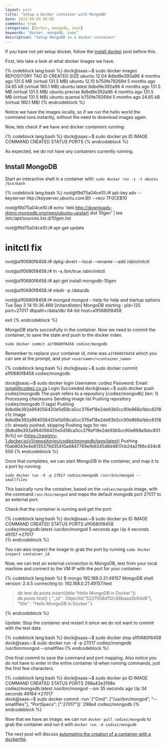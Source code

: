 ```yaml
---
layout: post
title: "Setup a Docker container with MongoDB"
date: 2013-09-04 09:09
comments: true
categories: [docker, mongodb, saas]
keywords: "docker, mongodb, saas"
description: "Setup MongoDB in a docker container"
---
```

If you have not yet setup docker, follow the [install docker](/2013/09/hello-docker/) post before this. 

First, lets take a look at what docker images we have.

{% codeblock lang:bash %}
dock@saas:~$ sudo docker images
REPOSITORY          TAG                 ID                  CREATED             SIZE
ubuntu              12.04               8dbd9e392a96        4 months ago        131.5 MB (virtual 131.5 MB)
ubuntu              12.10               b750fe79269d        5 months ago        24.65 kB (virtual 180.1 MB)
ubuntu              latest              8dbd9e392a96        4 months ago        131.5 MB (virtual 131.5 MB)
ubuntu              precise             8dbd9e392a96        4 months ago        131.5 MB (virtual 131.5 MB)
ubuntu              quantal             b750fe79269d        5 months ago        24.65 kB (virtual 180.1 MB)
{% endcodeblock %}

Notice we have the images locally, so if we run the hello world the command runs instantly, without the need to download images again. 

Now, lets check if we have and docker containers running:

{% codeblock lang:bash %}
dock@saas:~$ sudo docker ps
ID                  IMAGE               COMMAND             CREATED             STATUS              PORTS
{% endcodeblock %}

As expected, we do not have any containers currently running.

Install MongoDB
---------------

Start an interactive shell in a container with: `sudo docker run -i -t ubuntu /bin/bash`

{% codeblock lang:bash %}
root@f9d75a04ce10:/# apt-key adv --keyserver hkp://keyserver.ubuntu.com:80 --recv 7F0CEB10

root@f9d75a04ce10:/# echo 'deb http://downloads-distro.mongodb.org/repo/ubuntu-upstart dist 10gen' | tee /etc/apt/sources.list.d/10gen.list

root@f9d75a04ce10:/# apt-get update

# initctl fix
root@a1f0680f8458:/# dpkg-divert --local --rename --add /sbin/initctl

root@a1f0680f8458:/# ln -s /bin/true /sbin/initctl

root@a1f0680f8458:/# apt-get install mongodb-10gen

root@a1f0680f8458:/# mkdir -p /data/db

root@a1f0680f8458:/# mongod
mongod --help for help and startup options
Tue Sep  3 14:10:36.469 [initandlisten] MongoDB starting : pid=125 port=27017 dbpath=/data/db/ 64-bit host=a1f0680f8458

exit
{% endcodeblock %}

MongoDB starts succesfully in the container. Now we need to commit the container, to save the state and push to the docker index. 

`sudo docker commit a1f0680f8458 codiez/mongodb`

Remember to replace your container id, mine was `a1f0680f8458` which you can see at the prompt, and your `<username>/<container_name>`

{% codeblock lang:bash %}
dock@saas:~$ sudo docker commit a1f0680f8458 codiez/mongodb

dock@saas:~$ sudo docker login
Username: codiez
Password: 
Email: ismail@codiez.co.za
Login Succeeded
dock@saas:~$ sudo docker push codiez/mongodb
The push refers to a repository [codiez/mongodb] (len: 1)
Processing checksums
Sending image list
Pushing repository codiez/mongodb (1 tags)
Pushing 8dbd9e392a964056420e5d58ca5cc376ef18e2de93b5cc90e868a1bbc8318c1c
Image 8dbd9e392a964056420e5d58ca5cc376ef18e2de93b5cc90e868a1bbc8318c1c already pushed, skipping
Pushing tags for rev [8dbd9e392a964056420e5d58ca5cc376ef18e2de93b5cc90e868a1bbc8318c1c] on {https://registry-1.docker.io/v1/repositories/codiez/mongodb/tags/latest}
Pushing f0ab8043e4e8135379d35410a4847769efb9245d8d4817cb24a2196c434c8506
{% endcodeblock %}

Once that completes, we can start MongoDB in the container, and map it to a port by running:

`sudo docker run -d -p 27017 codiez/mongodb /usr/bin/mongod --smallfiles`

This basically runs the container, based on the `codiez/mongodb` image, with the command `/usr/bin/mongod` and maps the default mongodb port 27017 to an external port.

Check that the container is running and get the port:

{% codeblock lang:bash %}
dock@saas:~$ sudo docker ps
ID                  IMAGE                   COMMAND             CREATED             STATUS              PORTS
a1f0680f8458        codiez/mongodb:latest   /usr/bin/mongod     5 seconds ago       Up 4 seconds        49157->27017     
{% endcodeblock %}


You can also inspect the image to grab the port by running `sudo docker inspect container_id`

Now, we can test an external connection to MongoDB, test from your local machine and connect to the VM IP with the port for your container:

{% codeblock lang:bash %}
$ mongo 192.168.0.21:49157
MongoDB shell version: 2.4.5
connecting to: 192.168.0.21:49157/test
> db
test
> db.posts.insert({title:"Hello MongoDB in Docker"})
> db.posts.find()
{ "_id" : ObjectId("5227058d112c68baaa3b94d9"), "title" : "Hello MongoDB in Docker" }
> 
{% endcodeblock %}

*Update*: Stop the container and restart it since we do not want to commit with the test data.

{% codeblock lang:bash %}
dock@saas:~$ sudo docker stop a1f0680f8458
dock@saas:~$ sudo docker run -d -p 27017 codiez/mongodb /usr/bin/mongod --smallfiles
{% endcodeblock %}


One final commit to save the command and port mapping. Also notice you do not have to enter in the entire container id when running commands, just the first few characters. 

{% codeblock lang:bash %}
dock@saas:~$ sudo docker ps
ID                  IMAGE                   COMMAND                CREATED             STATUS              PORTS
298a43e2f98e        codiez/mongodb:latest   /usr/bin/mongod --sm   35 seconds ago      Up 34 seconds       49164->27017        
dock@saas:~$ sudo docker commit -run '{"Cmd": ["/usr/bin/mongod", "--smallfiles"], "PortSpecs": [":27017"]}' 298a4 codiez/mongodb
{% endcodeblock %}

Now that we have an image, we can run `docker pull codiez/mongodb` to grab the container and run it with `docker run -d codiez/mongodb`

The next post will discuss [automating the creation of a container with a dockerfile](/2013/09/setup-mongodb-container-docker-file/).


